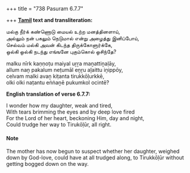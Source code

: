 +++
title = "738 Pasuram 6.7.7"

+++
**[Tamil](/definition/tamil#history "show Tamil definitions") text and transliteration:**

மல்கு நீர்க் கண்ணொடு மையல் உற்ற மனத்தினளாய்,  
அல்லும் நன் பகலும் நெடுமால் என்று அழைத்து இனிப்போய்,  
செல்வம் மல்கி அவன் கிடந்த திருக்கோளுர்க்கே,  
ஒல்கி ஒல்கி நடந்து எங்ஙனே புகும்கொல் ஒசிந்தே?

malku nīrk kaṇṇoṭu maiyal uṟṟa maṉattiṉaḷāy,  
allum naṉ pakalum neṭumāl eṉṟu aḻaittu iṉippōy,  
celvam malki avaṉ kiṭanta tirukkōḷurkkē,  
olki olki naṭantu eṅṅaṉē pukumkol ocintē?

**English translation of verse 6.7.7:**

I wonder how my daughter, weak and tired,  
With tears brimming the eyes and by deep love fired  
For the Lord of her heart, beckoning Him, day and night,  
Could trudge her way to Tirukōḷūr, all right.

#### Note

The mother has now begun to suspect whether her daughter, weighed down by God-love, could have at all trudged along, to Tirukkōḷūr without getting bogged down on the way.


